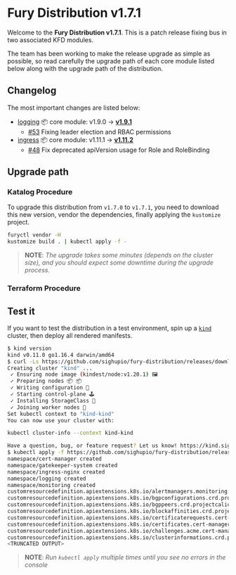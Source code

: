 # Fury Distribution v1.7.1

Welcome to the **Fury Distribution v1.7.1**. This is a patch release
fixing bus in two associated KFD modules.

The team has been working to make the release upgrade as simple as possible, so read carefully the upgrade path of each
core module listed below along with the upgrade path of the distribution.

## Changelog

The most important changes are listed below:

- [logging](https://github.com/sighupio/fury-kubernetes-logging) 📦 core module: v1.9.0 -> [**v1.9.1**](https://github.com/sighupio/fury-kubernetes-logging/releases/tag/v1.9.1)
  - [#53](https://github.com/sighupio/fury-kubernetes-ingress/pull/53) Fixing leader election and RBAC permissions
- [ingress](https://github.com/sighupio/fury-kubernetes-ingress) 📦 core module: v1.11.1 -> [**v1.11.2**](https://github.com/sighupio/fury-kubernetes-ingress/releases/tag/v1.11.2)
  - [#48](https://github.com/sighupio/fury-kubernetes-logging/pull/48) Fix deprecated apiVersion usage for Role and RoleBinding

## Upgrade path

### Katalog Procedure

To upgrade this distribution from `v1.7.0` to `v1.7.1`, you need to download this new version, vendor the dependencies,
finally applying the `kustomize` project.

```bash
furyctl vendor -H
kustomize build . | kubectl apply -f -
```

> **NOTE**: *The upgrade takes some minutes (depends on the cluster size), and you should expect some downtime during
the upgrade process.*

### Terraform Procedure

## Test it

If you want to test the distribution in a test environment, spin up a
[`kind`](https://github.com/kubernetes-sigs/kind/releases/tag/v0.11.0) cluster, then deploy all rendered manifests.

```bash
$ kind version
kind v0.11.0 go1.16.4 darwin/amd64
$ curl -Ls https://github.com/sighupio/fury-distribution/releases/download/v1.7.1/katalog/tests/kind-config-v1.7.1 | kind create cluster --config -
Creating cluster "kind" ...
 ✓ Ensuring node image (kindest/node:v1.20.1) 🖼
 ✓ Preparing nodes 📦 📦
 ✓ Writing configuration 📜
 ✓ Starting control-plane 🕹️
 ✓ Installing StorageClass 💾
 ✓ Joining worker nodes 🚜
Set kubectl context to "kind-kind"
You can now use your cluster with:

kubectl cluster-info --context kind-kind

Have a question, bug, or feature request? Let us know! https://kind.sigs.k8s.io/#community 🙂
$ kubectl apply -f https://github.com/sighupio/fury-distribution/releases/download/v1.7.0/fury-distribution-v1.7.0.yml
namespace/cert-manager created
namespace/gatekeeper-system created
namespace/ingress-nginx created
namespace/logging created
namespace/monitoring created
customresourcedefinition.apiextensions.k8s.io/alertmanagers.monitoring.coreos.com created
customresourcedefinition.apiextensions.k8s.io/bgpconfigurations.crd.projectcalico.org created
customresourcedefinition.apiextensions.k8s.io/bgppeers.crd.projectcalico.org created
customresourcedefinition.apiextensions.k8s.io/blockaffinities.crd.projectcalico.org created
customresourcedefinition.apiextensions.k8s.io/certificaterequests.cert-manager.io created
customresourcedefinition.apiextensions.k8s.io/certificates.cert-manager.io created
customresourcedefinition.apiextensions.k8s.io/challenges.acme.cert-manager.io created
customresourcedefinition.apiextensions.k8s.io/clusterinformations.crd.projectcalico.org created
<TRUNCATED OUTPUT>
```

> **NOTE**: *Run `kubectl apply` multiple times until you see no errors in the console*
